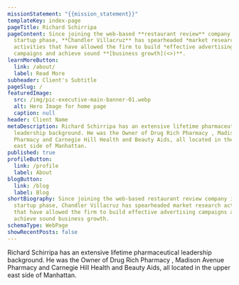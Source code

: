 ```yaml
---
missionStatement: "{{mission_statement}}"
templateKey: index-page
pageTitle: Richard Schirripa
pageContent: Since joining the web-based **restaurant review** company in its
  startup phase, **Chandler Villacruz** has spearheaded *market research*
  activities that have allowed the firm to build *effective advertising*
  campaigns and achieve sound **[business growth](<>)**.
learnMoreButton:
  link: /about/
  label: Read More
subheader: Client's Subtitle
pageSlug: /
featuredImage:
  src: /img/pic-executive-main-banner-01.webp
  alt: Hero Image for home page
  caption: null
header: Client Name
metaDescription: Richard Schirripa has an extensive lifetime pharmaceutical
  leadership background. He was the Owner of Drug Rich Pharmacy , Madison Avenue
  Pharmacy and Carnegie Hill Health and Beauty Aids, all located in the upper
  east side of Manhattan.
published: true
profileButton:
  link: /profile
  label: About
blogButton:
  link: /blog
  label: Blog
shortBiography: Since joining the web-based restaurant review company in its
  startup phase, Chandler Villacruz has spearheaded market research activities
  that have allowed the firm to build effective advertising campaigns and
  achieve sound business growth.
schemaType: WebPage
showRecentPosts: false
---
```

Richard Schirripa has an extensive lifetime pharmaceutical leadership background. He was the Owner of Drug Rich Pharmacy , Madison Avenue Pharmacy and Carnegie Hill Health and Beauty Aids, all located in the upper east side of Manhattan.